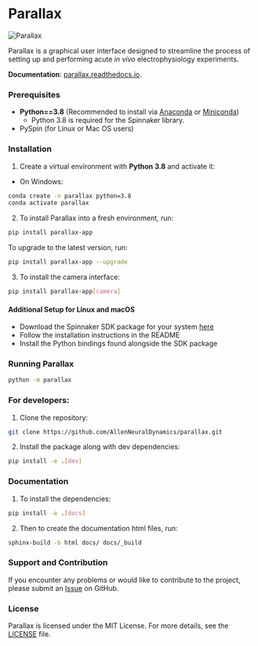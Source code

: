 # Parallax

![Parallax](ui/ParallaxReadME.JPG)

Parallax is a graphical user interface designed to streamline the process of 
setting up and performing acute *in vivo* electrophysiology experiments.

**Documentation**: [parallax.readthedocs.io](https://parallax.readthedocs.io/en/stable/).

### Prerequisites
- **Python==3.8** (Recommended to install via 
[Anaconda](https://www.anaconda.com/products/individual) or 
[Miniconda](https://docs.conda.io/en/latest/miniconda.html))
  -  Python 3.8 is required for the Spinnaker library.
- PySpin (for Linux or Mac OS users)


### Installation
1. Create a virtual environment with **Python 3.8** and activate it:
- On Windows:
```bash
conda create -n parallax python=3.8
conda activate parallax
```

2. To install Parallax into a fresh environment, run:
```bash
pip install parallax-app
```

To upgrade to the latest version, run:
```bash
pip install parallax-app --upgrade
```

3. To install the camera interface:
```bash
pip install parallax-app[camera]
```

#### Additional Setup for Linux and macOS
* Download the Spinnaker SDK package for your system [here](https://flir.app.boxcn.net/v/SpinnakerSDK)
* Follow the installation instructions in the README
* Install the Python bindings found alongside the SDK package

### Running Parallax
```bash
python -m parallax
```

### For developers:
1. Clone the repository:
```bash
git clone https://github.com/AllenNeuralDynamics/parallax.git
```
2. Install the package along with dev dependencies:
```bash
pip install -e .[dev]
```

### Documentation
1. To install the dependencies:
```bash
pip install -e .[docs]
```
2. Then to create the documentation html files, run:
```bash
sphinx-build -b html docs/ docs/_build
```

### Support and Contribution
If you encounter any problems or would like to contribute to the project, 
please submit an [Issue](https://github.com/AllenNeuralDynamics/parallax/issues) 
on GitHub.

### License
Parallax is licensed under the MIT License. For more details, see 
the [LICENSE](LICENSE) file.
